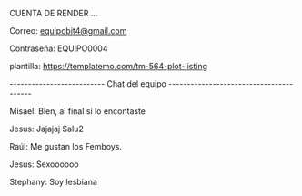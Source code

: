 CUENTA DE RENDER ...

Correo: equipobit4@gmail.com

Contraseña: EQUIPO0004

plantilla: https://templatemo.com/tm-564-plot-listing


-------------------------- Chat del equipo ----------------------------------------

Misael: Bien, al final si lo encontaste

Jesus: Jajajaj Salu2

Raúl: Me gustan los Femboys.

Jesus: Sexoooooo

Stephany: Soy lesbiana
